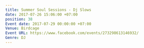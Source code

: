 ```yaml
---
title: Summer Soul Sessions - Dj Slows
date: 2017-07-26 15:06:00 +07:00
position: 38
Event date: 2017-07-29 00:00:00 +07:00
Venue: Birdcage
Event URL: https://www.facebook.com/events/273298613146932/
Genre: DJ
---
```


